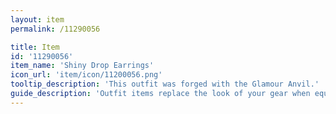 ```yaml
---
layout: item
permalink: /11290056

title: Item
id: '11290056'
item_name: 'Shiny Drop Earrings'
icon_url: 'item/icon/11200056.png'
tooltip_description: 'This outfit was forged with the Glamour Anvil.'
guide_description: 'Outfit items replace the look of your gear when equipped.'
---
```

